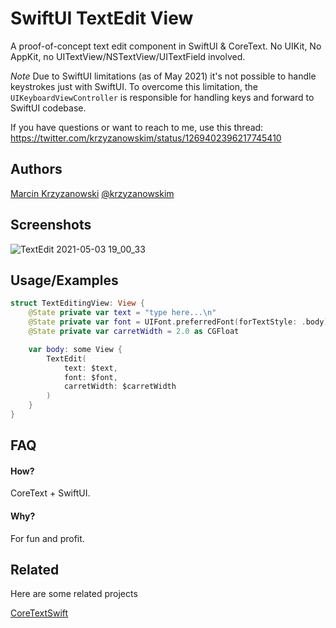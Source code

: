 
# SwiftUI TextEdit View

A proof-of-concept text edit component in SwiftUI & CoreText. No UIKit, No AppKit, no UITextView/NSTextView/UITextField involved.

*Note* Due to SwiftUI limitations (as of May 2021) it's not possible to handle keystrokes just with SwiftUI. To overcome this limitation, the `UIKeyboardViewController` is responsible for handling keys and forward to SwiftUI codebase.

If you have questions or want to reach to me, use this thread: https://twitter.com/krzyzanowskim/status/1269402396217745410

## Authors

[Marcin Krzyzanowski](http://krzyzanowskim.com)
[@krzyzanowskim](https://twitter.com/krzyzanowskim)

  
## Screenshots

![TextEdit 2021-05-03 19_00_33](https://user-images.githubusercontent.com/758033/116907452-de751980-ac41-11eb-9595-7a47f1e9a4fe.gif)


  
## Usage/Examples

```swift
struct TextEditingView: View {
    @State private var text = "type here...\n"
    @State private var font = UIFont.preferredFont(forTextStyle: .body) as CTFont
    @State private var carretWidth = 2.0 as CGFloat

    var body: some View {
        TextEdit(
            text: $text,
            font: $font,
            carretWidth: $carretWidth
        )
    }
}
```

  
## FAQ

#### How?

CoreText + SwiftUI.

#### Why?

For fun and profit.

  
## Related

Here are some related projects

[CoreTextSwift](https://github.com/krzyzanowskim/CoreTextSwift)
